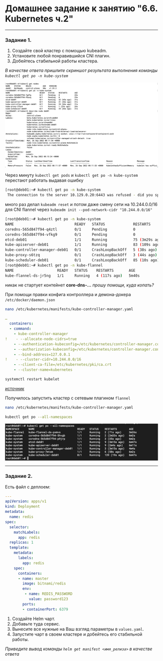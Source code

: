# Домашнее задание к занятию "6.6. Kubernetes ч.2"

---
 

### Задание 1.

1. Создайте свой кластер с помощью kubeadm.
1. Установите любой понравившийся CNI плагин.
1. Добейтесь стабильной работы кластера.

*В качестве ответа пришлите скриншот результата выполнения команды `kubectl get po -n kube-system`*

![task1 screen](https://github.com/paive-media/netology_dz_6-5/blob/main/dz_k8s_6-6_screen1.png "kubectl get po -n kube-system")


Через минуту `kubectl get pods` и `kubectl get po -n kube-system` перестают работать выдавая ошибку
```sh
[root@deb01:~# kubectl get po -n kube-system
 The connection to the server 10.129.0.20:6443 was refused - did you specify the right host or port?
```
 
 много раз делал `kubeadm reset` и потом даже смену сети на 10.244.0.0/16 для CNI flannel через `kubeadm init --pod-network-cidr "10.244.0.0/16"`

```sh
[root@deb01:~# kubectl get po -n kube-system
NAME                            READY   STATUS             RESTARTS         AGE
coredns-565d847f94-q4ztl        0/1     Pending            0                5m30s
coredns-565d847f94-vfkg9        0/1     Pending            0                5m30s
etcd-deb01                      1/1     Running            75 (3m29s ago)   4m38s
kube-apiserver-deb01            1/1     Running            83 (109s ago)    5m45s
kube-controller-manager-deb01   0/1     CrashLoopBackOff   5 (38s ago)      4m44s
kube-proxy-s6tzq                0/1     CrashLoopBackOff   3 (44s ago)      5m30s
kube-scheduler-deb01            0/1     CrashLoopBackOff   85 (10s ago)     4m51s
[root@deb01:~# kubectl get po -n kube-flannel
NAME                    READY   STATUS    RESTARTS       AGE
kube-flannel-ds-jr5ng   1/1     Running   4 (117s ago)   5m40s
```

никак не стартует контейнет **core-dns-…**
*прошу помощи, куда копать?*

При помощи правки конфига контроллера и демона-докера `/etc/docker/daemon.json` 
```sh
nano /etc/kubernetes/manifests/kube-controller-manager.yaml
```
```yaml
…
  containers:
  - command:
    - kube-controller-manager
!    - --allocate-node-cidrs=true
    - --authentication-kubeconfig=/etc/kubernetes/controller-manager.conf
    - --authorization-kubeconfig=/etc/kubernetes/controller-manager.conf
    - --bind-address=127.0.0.1
!    - --cluster-cidr=10.244.0.0/16
    - --client-ca-file=/etc/kubernetes/pki/ca.crt
    - --cluster-name=kubernetes
```
```sh
systemctl restart kubelet
```
[источник](https://github.com/flannel-io/flannel/issues/728#issuecomment-425701657)


Получилось запустить кластер с сетевым плагином `flannel`
```sh
nano /etc/kubernetes/manifests/kube-controller-manager.yaml
```

```sh
kubectl get po --all-namespaces
```
![task1 screen2](https://github.com/paive-media/netology_dz_6-5/blob/main/dz_k8s_6-6_screen2.png "kubectl get po -all-namespaces OK")


---

### Задание 2.

Есть файл с деплоем:

```yaml
---
apiVersion: apps/v1
kind: Deployment
metadata:
  name: redis
spec:
  selector:
    matchLabels:
      app: redis
  replicas: 1
  template:
    metadata:
      labels:
        app: redis
    spec:
      containers:
      - name: master
        image: bitnami/redis
        env:
         - name: REDIS_PASSWORD
           value: password123
        ports:
        - containerPort: 6379
```

1. Создайте Helm чарт.
1. Добавьте туда сервис.
1. Вынесите все нужные на Ваш взгляд параметры в `values.yaml`.
1. Запустите чарт в своем кластере и добейтесь его стабильной работы.

*Приведите вывод команды `helm get manifest <имя_релиза>` в качестве ответа*
